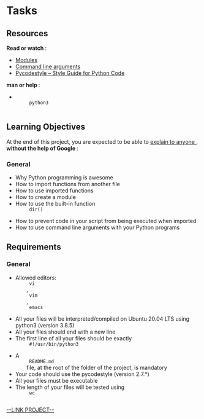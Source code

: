 # Tasks

<html>
<div class="panel panel-default" id="project-description">
 <div class="panel-body">
  <h2>
   Resources
  </h2>
  <p>
   <strong>
    Read or watch
   </strong>
   :
  </p>
  <ul>
   <li>
    <a href="https://docs.python.org/3/tutorial/modules.html" target="_blank" title="Modules">
     Modules
    </a>
   </li>
   <li>
    <a href="https://docs.python.org/3/tutorial/stdlib.html#command-line-arguments" target="_blank" title="Command line arguments">
     Command line arguments
    </a>
   </li>
   <li>
    <a href="https://pypi.org/project/pycodestyle/" target="_blank" title="Pycodestyle -- Style Guide for Python Code">
     Pycodestyle – Style Guide for Python Code
    </a>
   </li>
  </ul>
  <p>
   <strong>
    man or help
   </strong>
   :
  </p>
  <ul>
   <li>
    <code>
     python3
    </code>
   </li>
  </ul>
  <h2>
   Learning Objectives
  </h2>
  <p>
   At the end of this project, you are expected to be able to
   <a href="https://fs.blog/feynman-learning-technique/" target="_blank" title="explain to anyone">
    explain to anyone
   </a>
   ,
   <strong>
    without the help of Google
   </strong>
   :
  </p>
  <h3>
   General
  </h3>
  <ul>
   <li>
    Why Python programming is awesome
   </li>
   <li>
    How to import functions from another file
   </li>
   <li>
    How to use imported functions
   </li>
   <li>
    How to create a module
   </li>
   <li>
    How to use the built-in function
    <code>
     dir()
    </code>
   </li>
   <li>
    How to prevent code in your script from being executed when imported
   </li>
   <li>
    How to use command line arguments with your Python programs
   </li>
  </ul>
  <h2>
   Requirements
  </h2>
  <h3>
   General
  </h3>
  <ul>
   <li>
    Allowed editors:
    <code>
     vi
    </code>
    ,
    <code>
     vim
    </code>
    ,
    <code>
     emacs
    </code>
   </li>
   <li>
    All your files will be interpreted/compiled on Ubuntu 20.04 LTS using python3 (version 3.8.5)
   </li>
   <li>
    All your files should end with a new line
   </li>
   <li>
    The first line of all your files should be exactly
    <code>
     #!/usr/bin/python3
    </code>
   </li>
   <li>
    A
    <code>
     README.md
    </code>
    file, at the root of the folder of the project, is mandatory
   </li>
   <li>
    Your code should use the pycodestyle (version 2.7.*)
   </li>
   <li>
    All your files must be executable
   </li>
   <li>
    The length of your files will be tested using
    <code>
     wc
    </code>
   </li>
  </ul>
 </div>
</div>

[--LINK PROJECT--](https://intranet.hbtn.io/projects/2175)
</html>
